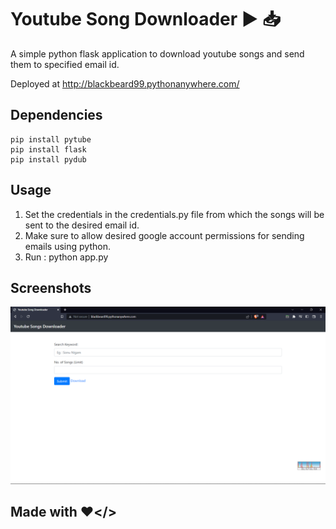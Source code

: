 # Youtube Song Downloader ▶️ 📥

A simple python flask application to download youtube songs and send them to specified email id.

Deployed at http://blackbeard99.pythonanywhere.com/

## Dependencies

```
pip install pytube
pip install flask
pip install pydub
```


## Usage 

1. Set the credentials in the credentials.py file from which the songs will be sent to the desired email id.
2. Make sure to allow desired google account permissions for sending emails using python.
3. Run : python app.py


## Screenshots 

<img src='ss.png'/>


## Made with ❤️</>
